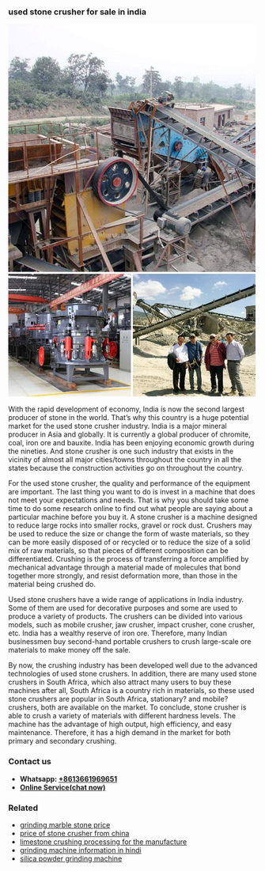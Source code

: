 <h3>used stone crusher for sale in india</h3><img src='1702952793.jpg' alt=''><p>With the rapid development of economy, India is now the second largest producer of stone in the world. That’s why this country is a huge potential market for the used stone crusher industry. India is a major mineral producer in Asia and globally. It is currently a global producer of chromite, coal, iron ore and bauxite. India has been enjoying economic growth during the nineties. And stone crusher is one such industry that exists in the vicinity of almost all major cities/towns throughout the country in all the states because the construction activities go on throughout the country.</p><p>For the used stone crusher, the quality and performance of the equipment are important. The last thing you want to do is invest in a machine that does not meet your expectations and needs. That is why you should take some time to do some research online to find out what people are saying about a particular machine before you buy it. A stone crusher is a machine designed to reduce large rocks into smaller rocks, gravel or rock dust. Crushers may be used to reduce the size or change the form of waste materials, so they can be more easily disposed of or recycled or to reduce the size of a solid mix of raw materials, so that pieces of different composition can be differentiated. Crushing is the process of transferring a force amplified by mechanical advantage through a material made of molecules that bond together more strongly, and resist deformation more, than those in the material being crushed do.</p><p>Used stone crushers have a wide range of applications in India industry. Some of them are used for decorative purposes and some are used to produce a variety of products. The crushers can be divided into various models, such as mobile crusher, jaw crusher, impact crusher, cone crusher, etc. India has a wealthy reserve of iron ore. Therefore, many Indian businessmen buy second-hand portable crushers to crush large-scale ore materials to make money off the sale.</p><p>By now, the crushing industry has been developed well due to the advanced technologies of used stone crushers. In addition, there are many used stone crushers in South Africa, which also attract many users to buy these machines after all, South Africa is a country rich in materials, so these used stone crushers are popular in South Africa, stationary? and mobile? crushers, both are available on the market. To conclude, stone crusher is able to crush a variety of materials with different hardness levels. The machine has the advantage of high output, high efficiency, and easy maintenance. Therefore, it has a high demand in the market for both primary and secondary crushing.</p><h3>Contact us</h3><ul><li><strong>Whatsapp:&nbsp;<a href="https://wa.me/8613661969651">+8613661969651</a></strong></li><li><a href="https://swt.shibang-china.com/?git&amp;zhl&amp;used stone crusher for sale in india"><strong>Online Service(chat now)</strong></a></li></ul><h3>Related</h3><ul><li><a href='grinding marble stone price.md'>grinding marble stone price</a></li><li><a href='price of stone crusher from china.md'>price of stone crusher from china</a></li><li><a href='limestone crushing processing for the manufacture.md'>limestone crushing processing for the manufacture</a></li><li><a href='grinding machine information in hindi.md'>grinding machine information in hindi</a></li><li><a href='silica powder grinding machine.md'>silica powder grinding machine</a></li></ul>